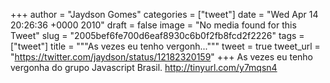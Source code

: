 
+++
author = "Jaydson Gomes"
categories = ["tweet"]
date = "Wed Apr 14 20:26:36 +0000 2010"
draft = false
image = "No media found for this Tweet"
slug = "2005bef6fe700d6eaf8930c6b0f2fb8fcd2f2226"
tags = ["tweet"]
title = """As vezes eu tenho vergonh..."""
tweet = true
tweet_url = "https://twitter.com/jaydson/status/12182320159"
+++
As vezes eu tenho vergonha do grupo Javascript Brasil. http://tinyurl.com/y7mqsn4

